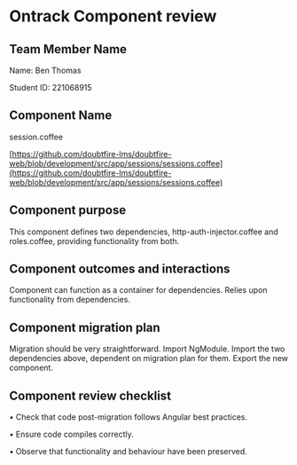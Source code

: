 # Ontrack Component review

## Team Member Name

Name: Ben Thomas

Student ID: 221068915

## Component Name

session.coffee

[https://github.com/doubtfire-lms/doubtfire-web/blob/development/src/app/sessions/sessions.coffee](https://github.com/doubtfire-lms/doubtfire-web/blob/development/src/app/sessions/sessions.coffee)

## Component purpose

This component defines two dependencies, http-auth-injector.coffee and roles.coffee, providing
functionality from both.

## Component outcomes and interactions

Component can function as a container for dependencies. Relies upon functionality from dependencies.

## Component migration plan

Migration should be very straightforward. Import NgModule. Import the two dependencies above,
dependent on migration plan for them. Export the new component.

## Component review checklist

• Check that code post-migration follows Angular best practices.

• Ensure code compiles correctly.

• Observe that functionality and behaviour have been preserved.
